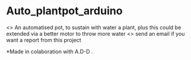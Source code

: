 # Auto_plantpot_arduino
<> An automatised pot, to sustain with water a plant, plus this could be extended via a better motor to throw more water
<> send an email if you want a report from this project

*Made in colaboration with A.D-D .
